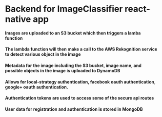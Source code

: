 # Backend for ImageClassifier react-native app

#### Images are uploaded to an S3 bucket which then triggers a lamba function
#### The lambda function will then make a call to the AWS Rekognition service to detect various object in the image
#### Metadata for the image including the S3 bucket, image name, and possible objects in the image is uploaded to DynamoDB

#### Allows for local-strategy authentication, facebook oauth authentication, google+ oauth authentication.

#### Authentication tokens are used to access some of the secure api routes

#### User data for registration and authentication is stored in MongoDB

